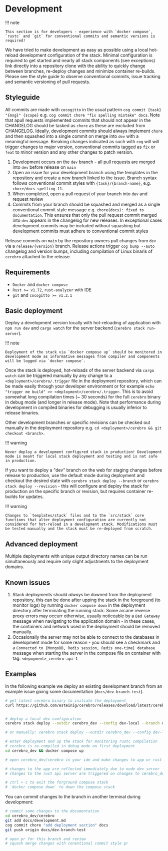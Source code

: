 # Development

!!! note

    This section is for developers - experience with `docker compose`, `rustc` and `git` for conventional commits and semantic versions is required!

We have tried to make development as easy as possible using a local hot-reload development configuration of the stack. Minimal configuration is required to get started and nearly all stack components (see exceptions) link directly into a repository clone with the ability to quickly change between branches, re-deploy changes and minimize container re-builds. Please see the style guide to observe conventional commits, issue tracking and semantic versioning of pull requests. 


## Styleguide

All commits are made with `cocogitto` in the usual pattern `cog commit {task} "{msg}" {scope}` e.g. `cog commit chore "fix spelling mistake" docs`. Note that apull requests implemented commits that should not appear in the CHANGELOG should be tasked as `chore` as these are excluded from CHANGELOG. Ideally, development commits should always implement `chore` and then squashed into a single commit on merge into `dev` with a meaningful message. Breaking changes indicated as such with `cog` will  will trigger changes to major version, conventional commits tagged as `fix` or `feat` to minor version and any other changes to patch version.

1. Development occurs on the `dev` branch - all pull requests are merged into `dev` before release on `main`
2. Open an issue for your development branch using the templates in the repository and create a new branch linked to the issue. Branch syntax follows conventional commit styles with `{task}/{branch-name}`, e.g. `chore/docs-spelling-11`.
3. When completed, open a pull request of your branch into `dev` and request review
4. Commits from your branch should be squashed and merged as a single conventional commit style message e.g. `chore(docs): fixed to documentation`. This ensures that only the pull request commit merged into `dev` appears in the changelog for new releases. In exceptional cases development commits may be included without squashing but development commits must adhere to conventional commit styles

Release commits on `main` by the repository owners pull changes from `dev` via a `release/{version}` branch. Release actions trigger `cog bump --auto` changelog and version bumps, including compilation of Linux binaris of `cerebro` attached to the release. 

## Requirements

* `Docker` and `docker compose`
* `Rust >= v1.72`, `rust-analyzer` with IDE
* `git` and `cocogitto >= v1.2.1` 

## Basic deployment

Deploy a development version locally with hot-reloading of application with `npm run dev` and `cargo watch` for the server backend (`cerebro stack run-server`). 

!!! note

    Deployment of the stack via `docker compose up` should be monitored in development mode as informative messages from compiler and components will be logged via `docker compose`. 

Once the stack is deployed, hot-reloads of the server backend via `cargo watch` can be triggered manually by any change to a `<deployment>/cerebro/.trigger` file in the deployment repository, which can be made easily through
your developer environment or for example `echo "trigger me build" >> <deployment>/cerebro/.trigger`. This is to avoid somewhat long compilation times (~ 30 seconds) for the full `cerebro` binary in debug mode (and longer in release mode). 
Note that performance during development in compiled binaries for debugging is usually inferior to release binaries.

Other development branches or specific revisions can be checked out manually in the deployment repository e.g. `cd <deployment>/cerebro && git checkout <branch>`.

!!! warning

    Never deploy a development configured stack in production! Development mode is meant for local stack deployment and testing and is not safe in production.

If you want to deploy a "dev" branch on the web for staging changes before release to production, use the default mode during deployment  and checkout the desired 
state with `cerebro stack deploy --branch` or `cerebro stack deploy --revision` - this will configure and deploy the stack for production on the specific branch or revision,
but requires container re-builds for updates.

!!! warning

    Changes to `templates/stack` files and to the `src/stack` core functions that alter deployment configuration are currently not considered for hot-reload in a development stack. Modifications must be tested manually and the stack must be re-deployed from scratch.

## Advanced deployment

Multiple deployments with unique output directory names can be run simultaneously and require only slight adjustments to the deployment domains.

## Known issues

1. Stack deployments should *always* be downed from the deployment repository, this can be done after upping the stack in the foreground (to monitor logs) by running `docker compose down` in the deployment directory after terminating the running stack. Some arcane reverse proxy errors may occurr otherwise, usually noticeable by a `Bad Gateway` message when navigating to the application domain - in these cases, the containers and network used in the deployment should be removed manually.
2. Occasionally the server may not be able to connect to the databases in development mode for some reason - you should see a checkmark and a `Connected to {MongoDB, Redis session, Redis one-time} database` message when starting the server in the compose file on container with tag: `<depoyment>_cerebro-api-1`

## Examples

In the following example we deploy an existing development branch from an example issue gixing some documentation (`docs/dev-branch-test`). 

```bash
# get latest cerebro binary to initiate the deployment
curl https://github.com/esteinig/cerebro/releases/download/latest/cerebro-latest-Linux_x86_64.tar.xz -o - | tar -xzO > cerebro


# deploy a local dev configuration 
cerebro stack deploy --outdir cerebro_dev --config dev-local --branch docs/dev-branch-test --dev

# or manually: cerebro stack deploy --outdir cerebro_dev --config dev-local --dev && cd cerebro_dev/cerebro && git checkout docs/dev-branch-test

# enter deployment and up the stack for monitoring rustc compilation
# cerebro is re-compiled in debug mode on first deployment
cd cerebro_dev && docker compose up

# open cerebro_dev/cerebro in your ide and make changes to app or rust crate

# changes to the app are reflected immediately due to node dev server 
# changes to the rust api server are triggered on changes to cerebro_dev/cerebro/.trigger

# ctrl + c to exit the forground compose stack
# `docker compose down` to down the compose stack
```

You can commit changes to the branch in another terminal during development:

```bash
# commit some changes to the documentation 
cd cerebro_dev/cerebro
git add docs/development.md
cog commit chore "add deployment section" docs
git push origin docs/dev-branch-test

# open pr for this branch and review 
# squash merge changes with conentional commit style pr
```